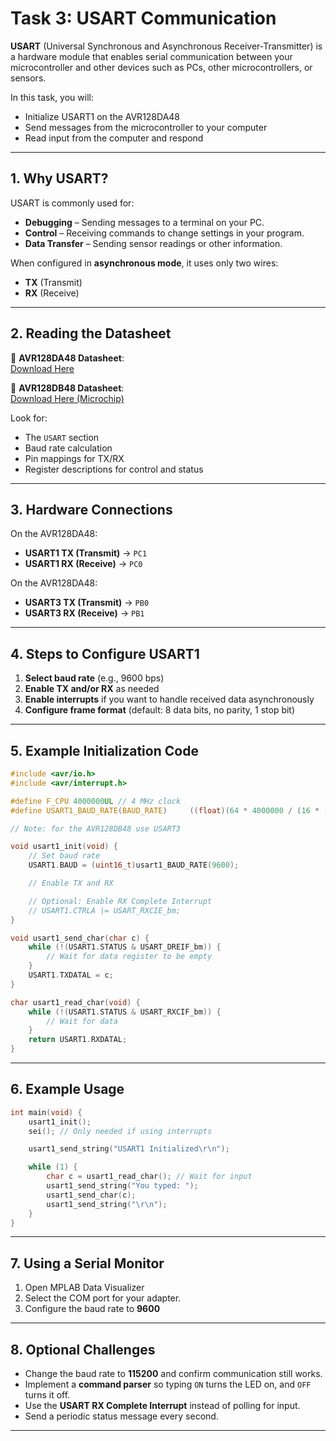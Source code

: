 # Task 3: USART Communication

**USART** (Universal Synchronous and Asynchronous Receiver-Transmitter) is a hardware module that enables serial communication between your microcontroller and other devices such as PCs, other microcontrollers, or sensors.

In this task, you will:
- Initialize USART1 on the AVR128DA48
- Send messages from the microcontroller to your computer
- Read input from the computer and respond

---

## 1. Why USART?

USART is commonly used for:
- **Debugging** – Sending messages to a terminal on your PC.
- **Control** – Receiving commands to change settings in your program.
- **Data Transfer** – Sending sensor readings or other information.

When configured in **asynchronous mode**, it uses only two wires:
- **TX** (Transmit)
- **RX** (Receive)

---

## 2. Reading the Datasheet

📄 **AVR128DA48 Datasheet**:  
[Download Here](https://ww1.microchip.com/downloads/aemDocuments/documents/MCU08/ProductDocuments/DataSheets/AVR128DA28-32-48-64-Data-Sheet-DS40002183.pdf)

📄 **AVR128DB48 Datasheet**:  
[Download Here (Microchip)](https://ww1.microchip.com/downloads/aemDocuments/documents/MCU08/ProductDocuments/DataSheets/AVR128DB28-32-48-64-DataSheet-DS40002247.pdf)

Look for:
- The `USART` section
- Baud rate calculation
- Pin mappings for TX/RX
- Register descriptions for control and status

---

## 3. Hardware Connections

On the AVR128DA48:
- **USART1 TX (Transmit)** → `PC1`
- **USART1 RX (Receive)** → `PC0`

On the AVR128DA48:
- **USART3 TX (Transmit)** → `PB0`
- **USART3 RX (Receive)** → `PB1`
---

## 4. Steps to Configure USART1

1. **Select baud rate** (e.g., 9600 bps)
2. **Enable TX and/or RX** as needed
3. **Enable interrupts** if you want to handle received data asynchronously
4. **Configure frame format** (default: 8 data bits, no parity, 1 stop bit)

---

## 5. Example Initialization Code


```c
#include <avr/io.h>
#include <avr/interrupt.h>

#define F_CPU 4000000UL // 4 MHz clock
#define USART1_BAUD_RATE(BAUD_RATE)     ((float)(64 * 4000000 / (16 * (float)BAUD_RATE)) + 0.5) 

// Note: for the AVR128DB48 use USART3

void usart1_init(void) {
    // Set baud rate
    USART1.BAUD = (uint16_t)usart1_BAUD_RATE(9600);

    // Enable TX and RX

    // Optional: Enable RX Complete Interrupt
    // USART1.CTRLA |= USART_RXCIE_bm;
}

void usart1_send_char(char c) {
    while (!(USART1.STATUS & USART_DREIF_bm)) {
        // Wait for data register to be empty
    }
    USART1.TXDATAL = c;
}

char usart1_read_char(void) {
    while (!(USART1.STATUS & USART_RXCIF_bm)) {
        // Wait for data
    }
    return USART1.RXDATAL;
}
```

---

## 6. Example Usage

```c
int main(void) {
    usart1_init();
    sei(); // Only needed if using interrupts

    usart1_send_string("USART1 Initialized\r\n");

    while (1) {
        char c = usart1_read_char(); // Wait for input
        usart1_send_string("You typed: ");
        usart1_send_char(c);
        usart1_send_string("\r\n");
    }
}
```

---

## 7. Using a Serial Monitor

1. Open MPLAB Data Visualizer
2. Select the COM port for your adapter.
3. Configure the baud rate to **9600**


---

## 8. Optional Challenges
- Change the baud rate to **115200** and confirm communication still works.
- Implement a **command parser** so typing `ON` turns the LED on, and `OFF` turns it off.
- Use the **USART RX Complete Interrupt** instead of polling for input.
- Send a periodic status message every second.

---
